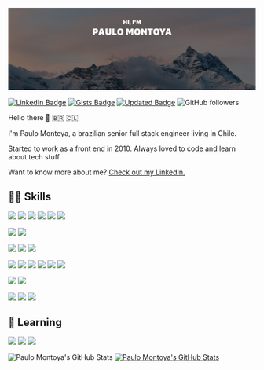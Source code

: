 ![Hi, I´m Paulo Montoya](./assets/header.png)

[![LinkedIn Badge](https://img.shields.io/badge/LinkedIn-Profile-informational?style=flat&logo=linkedin&logoColor=white&color=0D76A8)](https://www.linkedin.com/in/paulomontoya/)
[![Gists Badge](https://badges.pufler.dev/gists/paulomontoya)](https://gist.github.com/paulomontoya)
[![Updated Badge](https://badges.pufler.dev/updated/paulomontoya/paulomontoya)](https://github.com/paulomontoya)
![GitHub followers](https://img.shields.io/github/followers/paulomontoya?style=social)

Hello there 👋 🇧🇷 🇨🇱

I'm Paulo Montoya, a brazilian senior full stack engineer living in Chile.

Started to work as a front end in 2010. Always loved to code and learn about tech stuff.

Want to know more about me? [Check out my LinkedIn.](https://www.linkedin.com/in/paulomontoya/)

## 👨‍💻 Skills

![](https://img.shields.io/badge/Code-Typescript-informational?style=flat&logo=Typescript&logoColor=white&color=025a75)
![](https://img.shields.io/badge/Code-Javascript-informational?style=flat&logo=Javascript&logoColor=white&color=025a75)
![](https://img.shields.io/badge/Code-Ruby-informational?style=flat&logo=Ruby&logoColor=white&color=025a75)
![](https://img.shields.io/badge/Code-PHP-informational?style=flat&logo=PHP&logoColor=white&color=025a75)
![](https://img.shields.io/badge/Code-HTML5-informational?style=flat&logo=html5&logoColor=white&color=025a75)
![](https://img.shields.io/badge/Code-CSS3-informational?style=flat&logo=css3&logoColor=white&color=025a75)

![](https://img.shields.io/badge/SQL-MySQL-informational?style=flat&logo=MySQL&logoColor=white&color=025a75)
![](https://img.shields.io/badge/NoSQL-MongoDB-informational?style=flat&logo=MongoDB&logoColor=white&color=025a75)

![](https://img.shields.io/badge/Test-Jest-informational?style=flat&logo=jest&logoColor=white&color=025a75)
![](https://img.shields.io/badge/Test-MochaJs-informational?style=flat&logo=mocha&logoColor=white&color=025a75)
![](https://img.shields.io/badge/Test-Cypress-informational?style=flat&logo=cypress&logoColor=white&color=025a75)

![](https://img.shields.io/badge/Library-React-informational?style=flat&logo=React&logoColor=white&color=025a75)
![](https://img.shields.io/badge/Library-Redux-informational?style=flat&logo=Redux&logoColor=white&color=025a75)
![](https://img.shields.io/badge/Library-Next.js-informational?style=flat&logo=next.js&logoColor=white&color=025a75)
![](https://img.shields.io/badge/Runtime-Node-informational?style=flat&logo=node.js&logoColor=white&color=025a75)
![](https://img.shields.io/badge/Library-Express-informational?style=flat&logo=Express&logoColor=white&color=025a75)
![](https://img.shields.io/badge/Library-Ruby%20on%20Rails-informational?style=flat&logo=Ruby-on-rails&logoColor=white&color=025a75)

![](https://img.shields.io/badge/Platform-VTEX-informational?style=flat&&color=025a75)
![](https://img.shields.io/badge/Platform-Wordpress-informational?style=flat&logo=Wordpress&logoColor=white&color=025a75)

![](https://img.shields.io/badge/IDE-VSCode-informational?style=flat&logo=visual-studio-code&logoColor=white&color=025a75)
![](https://img.shields.io/badge/IDE-NVim-informational?style=flat&logo=vim&logoColor=white&color=025a75)
![](https://img.shields.io/badge/Docker-informational?style=flat&logo=docker&logoColor=white&color=025a75)

## 📖 Learning

![](https://img.shields.io/badge/GraphQL-informational?style=flat&logo=GraphQL&logoColor=white&color=025a75)
![](https://img.shields.io/badge/Expo-informational?style=flat&logo=Expo&logoColor=white&color=025a75)
![](https://img.shields.io/badge/React%20Native-informational?style=flat&logo=React&logoColor=white&color=025a75)

![Paulo Montoya's GitHub Stats](https://github-readme-stats.vercel.app/api/top-langs/?username=paulomontoya)
[![Paulo Montoya's GitHub Stats](https://github-readme-stats.vercel.app/api?username=paulomontoya)](https://github.com/paulomontoya)
